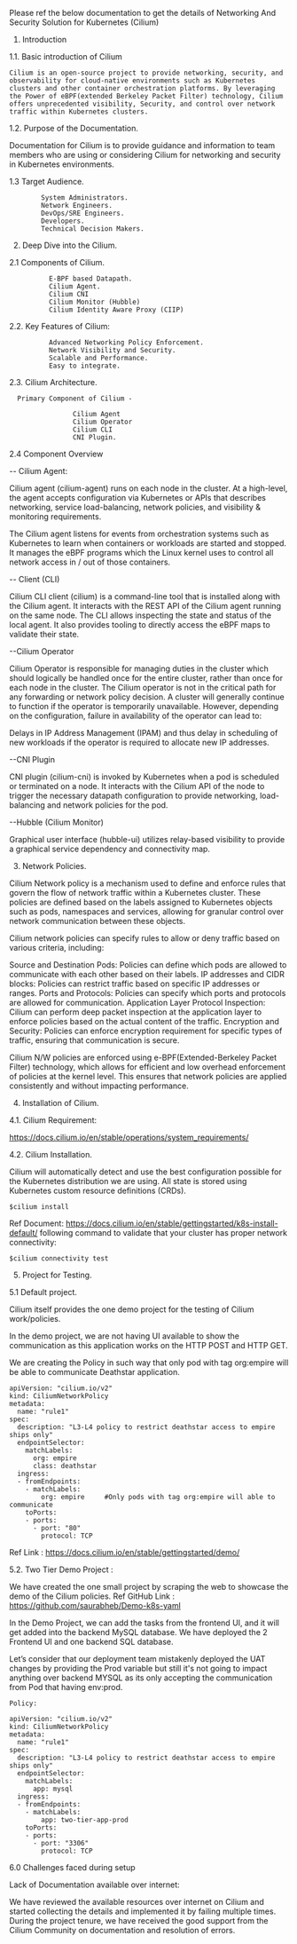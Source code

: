 Please ref the below documentation to get the details of Networking And Security Solution for Kubernetes (Cilium) 

1. Introduction  

1.1. Basic introduction of Cilium  

 	Cilium is an open-source project to provide networking, security, and observability for cloud-native environments such as Kubernetes clusters and other container orchestration platforms. By leveraging the Power of eBPF(extended Berkeley Packet Filter) technology, Cilium offers unprecedented visibility, Security, and control over network traffic within Kubernetes clusters. 


1.2. Purpose of the Documentation. 

Documentation for Cilium is to provide guidance and information to team members who are using or considering Cilium for networking and security in Kubernetes environments. 


1.3 Target Audience. 

            System Administrators. 
            Network Engineers. 
            DevOps/SRE Engineers. 
            Developers. 
            Technical Decision Makers. 

2. Deep Dive into the Cilium. 

2.1 Components of Cilium. 

              E-BPF based Datapath. 
              Cilium Agent. 
              Cilium CNI 
              Cilium Monitor (Hubble) 
              Cilium Identity Aware Proxy (CIIP) 

2.2. Key Features of Cilium: 

              Advanced Networking Policy Enforcement. 
              Network Visibility and Security. 
              Scalable and Performance. 
              Easy to integrate. 

 

2.3. Cilium Architecture. 

      Primary Component of Cilium - 

                    Cilium Agent 
                    Cilium Operator 
                    Cilium CLI 
                    CNI Plugin. 

 
2.4 Component Overview 

-- Cilium Agent: 

Cilium agent (cilium-agent) runs on each node in the cluster. At a high-level, the agent accepts configuration via Kubernetes or APIs that describes networking, service load-balancing, network policies, and visibility & monitoring requirements. 

The Cilium agent listens for events from orchestration systems such as Kubernetes to learn when containers or workloads are started and stopped. It manages the eBPF programs which the Linux kernel uses to control all network access in / out of those containers. 

-- Client (CLI)  

Cilium CLI client (cilium) is a command-line tool that is installed along with the Cilium agent. It interacts with the REST API of the Cilium agent running on the same node. The CLI allows inspecting the state and status of the local agent. It also provides tooling to directly access the eBPF maps to validate their state. 

--Cilium Operator 

Cilium Operator is responsible for managing duties in the cluster which should logically be handled once for the entire cluster, rather than once for each node in the cluster. The Cilium operator is not in the critical path for any forwarding or network policy decision. A cluster will generally continue to function if the operator is temporarily unavailable. However, depending on the configuration, failure in availability of the operator can lead to: 

Delays in IP Address Management (IPAM) and thus delay in scheduling of new workloads if the operator is required to allocate new IP addresses. 

 

--CNI Plugin 

CNI plugin (cilium-cni) is invoked by Kubernetes when a pod is scheduled or terminated on a node. It interacts with the Cilium API of the node to trigger the necessary datapath configuration to provide networking, load-balancing and network policies for the pod. 

 

--Hubble (Cilium Monitor) 

Graphical user interface (hubble-ui) utilizes relay-based visibility to provide a graphical service dependency and connectivity map. 

 
3. Network Policies. 

Cilium Network policy is a mechanism used to define and enforce rules that govern the flow of network traffic within a Kubernetes cluster. These policies are defined based on the labels assigned to Kubernetes objects such as pods, namespaces and services, allowing for granular control over network communication between these objects. 

Cilium network policies can specify rules to allow or deny traffic based on various criteria, including: 

Source and Destination Pods: Policies can define which pods are allowed to communicate with each other based on their labels. 
IP addresses and CIDR blocks: Policies can restrict traffic based on specific IP addresses or ranges. 
Ports and Protocols: Policies can specify which ports and protocols are allowed for communication. 
Application Layer Protocol Inspection: Cilium can perform deep packet inspection at the application layer to enforce policies based on the actual content of the traffic. 
Encryption and Security: Policies can enforce encryption requirement for specific types of traffic, ensuring that communication is secure. 

Cilium N/W policies are enforced using e-BPF(Extended-Berkeley Packet Filter) technology, which allows for efficient and low overhead enforcement of policies at the kernel level. This ensures that network policies are applied consistently and without impacting performance. 


4. Installation of Cilium. 

4.1. Cilium Requirement:  

https://docs.cilium.io/en/stable/operations/system_requirements/
 

4.2. Cilium Installation. 

Cilium will automatically detect and use the best configuration possible for the Kubernetes distribution we are using. All state is stored using Kubernetes custom resource definitions (CRDs).  

```
$cilium install 
```
Ref Document: https://docs.cilium.io/en/stable/gettingstarted/k8s-install-default/ 
following command to validate that your cluster has proper network connectivity: 

```
$cilium connectivity test 
```
 

5. Project for Testing. 

5.1 Default project. 

Cilium itself provides the one demo project for the testing of Cilium work/policies. 

In the demo project, we are not having UI available to show the communication as this application works on the HTTP POST and HTTP GET. 

We are creating the Policy in such way that only pod with tag org:empire will be able to communicate Deathstar application. 

```
apiVersion: "cilium.io/v2" 
kind: CiliumNetworkPolicy 
metadata: 
  name: "rule1" 
spec: 
  description: "L3-L4 policy to restrict deathstar access to empire ships only" 
  endpointSelector: 
    matchLabels: 
      org: empire 
      class: deathstar 
  ingress: 
  - fromEndpoints: 
    - matchLabels: 
        org: empire     #Only pods with tag org:empire will able to communicate 
    toPorts: 
    - ports: 
      - port: "80" 
        protocol: TCP 
```
 

Ref Link : https://docs.cilium.io/en/stable/gettingstarted/demo/ 


5.2. Two Tier Demo Project :  

We have created the one small project by scraping the web to showcase the demo of the Cilium policies. 
Ref GitHub Link : https://github.com/saurabheb/Demo-k8s-yaml 

In the Demo Project, we can add the tasks from the frontend UI, and it will get added into the backend MySQL database. 
We have deployed the 2 Frontend UI and one backend SQL database.  

Let’s consider that our deployment team mistakenly deployed the UAT changes by providing the Prod variable but still it's not going to impact anything over backend MYSQL as its only accepting the communication from Pod that having env:prod.  

```
Policy: 

apiVersion: "cilium.io/v2" 
kind: CiliumNetworkPolicy 
metadata: 
  name: "rule1" 
spec: 
  description: "L3-L4 policy to restrict deathstar access to empire ships only" 
  endpointSelector: 
    matchLabels: 
      app: mysql 
  ingress: 
  - fromEndpoints: 
    - matchLabels: 
        app: two-tier-app-prod 
    toPorts: 
    - ports: 
      - port: "3306" 
        protocol: TCP 

```
 

6.0 Challenges faced during setup 

Lack of Documentation available over internet: 

We have reviewed the available resources over internet on Cilium and started collecting the details and implemented it by failing multiple times. 
During the project tenure, we have received the good support from the Cilium Community on documentation and resolution of errors. 
